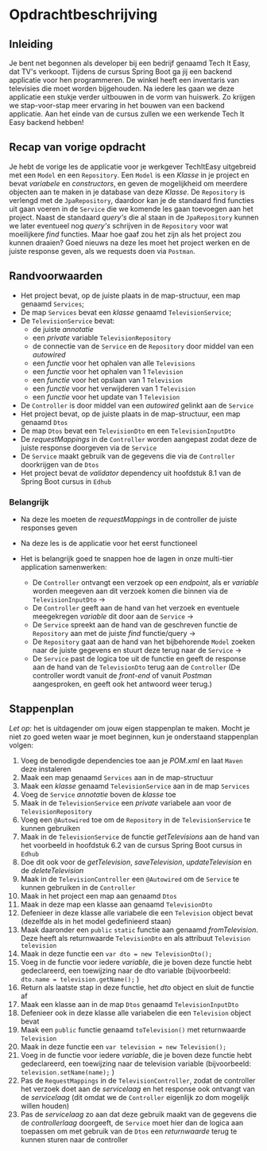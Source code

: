 # Opdrachtbeschrijving

## Inleiding

Je bent net begonnen als developer bij een bedrijf genaamd Tech It Easy, dat TV's verkoopt. Tijdens de cursus Spring Boot ga jij een backend applicatie voor hen programmeren. De winkel heeft een inventaris van televisies die moet worden bijgehouden. Na iedere les gaan we deze applicatie een stukje verder uitbouwen in de vorm van huiswerk. Zo krijgen we stap-voor-stap meer ervaring in het bouwen van een backend applicatie. Aan het einde van de cursus zullen we een werkende Tech It Easy backend hebben!

## Recap van vorige opdracht

Je hebt de vorige les de applicatie voor je werkgever TechItEasy uitgebreid met een `Model` en een `Repository`. Een `Model` is een _Klasse_ in je project en bevat _variabele_ en _constructors_, en geven de mogelijkheid om meerdere objecten aan te maken in je database van deze _Klasse_. De `Repository` is verlengd met de `JpaRepository`, daardoor kan je de standaard find functies uit gaan voeren in de `Service` die we komende les gaan toevoegen aan het project. Naast de standaard _query's_ die al staan in de `JpaRepository` kunnen we later eventueel nog _query's_ schrijven in de `Repository` voor wat moeilijkere _find_ functies. Maar hoe gaaf zou het zijn als het project zou kunnen draaien? Goed nieuws na deze les moet het project werken en de juiste response geven, als we requests doen via `Postman`.

## Randvoorwaarden

- Het project bevat, op de juiste plaats in de map-structuur, een map genaamd `Services`;
- De map `Services` bevat een _klasse_ genaamd `TelevisionService`;
- De `TelevisionService` bevat:
  - de juiste _annotatie_
  - een _private_ variable `TelevisionRepository`
  - de connectie van de `Service` en de `Repository` door middel van een _autowired_
  - een _functie_ voor het ophalen van alle `Televisions`
  - een _functie_ voor het ophalen van 1 `Television`
  - een _functie_ voor het opslaan van 1 `Television`
  - een _functie_ voor het verwijderen van 1 `Television`
  - een _functie_ voor het update van 1 `Television`
- De `Controller` is door middel van een _autowired_ gelinkt aan de `Service`
- Het project bevat, op de juiste plaats in de map-structuur, een map genaamd `Dtos`
- De map `Dtos` bevat een `TelevisionDto` en een `TelevisionInputDto`
- De _requestMappings_ in de `Controller` worden aangepast zodat deze de juiste response doorgeven via de `Service`
- De `Service` maakt gebruik van de gegevens die via de `Controller` doorkrijgen van de `Dtos`
- Het project bevat de _validator_ dependency uit hoofdstuk 8.1 van de Spring Boot cursus in `Edhub`

### Belangrijk
- Na deze les moeten de _requestMappings_ in de controller de juiste responses geven
- Na deze les is de applicatie voor het eerst functioneel

- Het is belangrijk goed te snappen hoe de lagen in onze multi-tier application samenwerken: 
  - De `Controller` ontvangt een verzoek op een _endpoint_, als er _variable_ worden meegeven aan dit verzoek komen die binnen via de `TelevisionInputDto` ->
  - De `Controller` geeft aan de hand van het verzoek en eventuele meegekregen _variable_ dit door aan de `Service` ->
  - De `Service` spreekt aan de hand van de geschreven functie de `Repository` aan met de juiste _find_ functie/query ->
  - De `Repository` gaat aan de hand van het bijbehorende `Model` zoeken naar de juiste gegevens en stuurt deze terug naar de `Service` ->
  - De `Service` past de logica toe uit de functie en geeft de response aan de hand van de `TelevisionDto` terug aan de `Controller`
 (De controller wordt vanuit de _front-end_ of vanuit _Postman_ aangesproken, en geeft ook het antwoord weer terug.) 

## Stappenplan
_Let op_: het is uitdagender om jouw eigen stappenplan te maken. Mocht je niet zo goed weten waar je moet beginnen, kun je onderstaand stappenplan volgen:
1. Voeg de benodigde dependencies toe aan je _POM.xml_ en laat `Maven` deze instaleren
2. Maak een map genaamd `Services` aan in de map-structuur
3. Maak een _klasse_ genaamd `TelevisionService` aan in de map `Services`
4. Voeg de `Service` _annotatie_ boven de _klasse_ toe
5. Maak in de `TelevisionService` een _private_ variabele aan voor de `TelevisionRepository`
6. Voeg een `@Autowired` toe om de `Repository` in de `TelevisionService` te kunnen gebruiken
7. Maak in de `TelevisionService` de functie _getTelevisions_ aan de hand van het voorbeeld in hoofdstuk 6.2 van de cursus Spring Boot cursus in `Edhub`
8. Doe dit ook voor de _getTelevision_, _saveTelevision_, _updateTelevision_ en de _deleteTelevision_
9. Maak in de `TelevisionController` een `@Autowired` om de `Service` te kunnen gebruiken in de `Controller` 
10. Maak in het project een map aan genaamd `Dtos`
11. Maak in deze map een klasse aan genaamd `TelevisionDto`
12. Defenieer in deze klasse alle variabele die een `Television` object bevat (dezelfde als in het model gedefinieerd staan)
13. Maak daaronder een `public` `static` functie aan genaamd _fromTelevision_. Deze heeft als returnwaarde `TelevisionDto` en als attribuut `Television television`
14. Maak in deze functie een `var dto = new TelevisionDto();`
15. Voeg in de functie voor iedere _variable_, die je boven deze functie hebt gedeclareerd, een toewijzing naar de dto variable (bijvoorbeeld: `dto.name = television.getName();` )
16. Return als laatste stap in deze functie, het _dto_ object en sluit de functie af
17. Maak een klasse aan in de map `Dtos` genaamd `TelevisionInputDto`
18. Defenieer ook in deze klasse alle variabelen die een `Television` object bevat
19. Maak een `public` functie genaamd `toTelevision()` met returnwaarde `Television`
20. Maak in deze functie een `var television = new Television();`
21. Voeg in de functie voor iedere _variable_, die je boven deze functie hebt gedeclareerd, een toewijzing naar de television variable (bijvoorbeeld: `television.setName(name);` )
22. Pas de `RequestMappings` in de `TelevisionController`, zodat de controller het verzoek doet aan de _servicelaag_ en het response ook ontvangt van de _servicelaag_ (dit omdat we de `Controller` eigenlijk zo dom mogelijk willen houden)
23. Pas de _servicelaag_ zo aan dat deze gebruik maakt van de gegevens die de _controllerlaag_ doorgeeft, de `Service` moet hier dan de logica aan toepassen om met gebruik van de `Dtos` een _returnwaarde_ terug te kunnen sturen naar de controller
